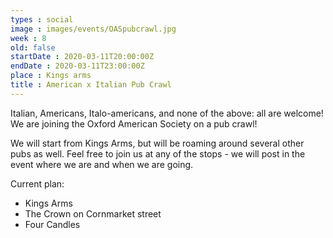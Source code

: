 ```yaml
---
types : social
image : images/events/OASpubcrawl.jpg
week : 8
old: false
startDate : 2020-03-11T20:00:00Z
endDate : 2020-03-11T23:00:00Z
place : Kings arms
title : American x Italian Pub Crawl
---
```


Italian, Americans, Italo-americans, and none of the above: all are welcome! We are joining the Oxford American Society on a pub crawl!

We will start from Kings Arms, but will be roaming around several other pubs as well. Feel free to join us at any of the stops - we will post in the event where we are and when we are going.

Current plan:
- Kings Arms
- The Crown on Cornmarket street 
- Four Candles 